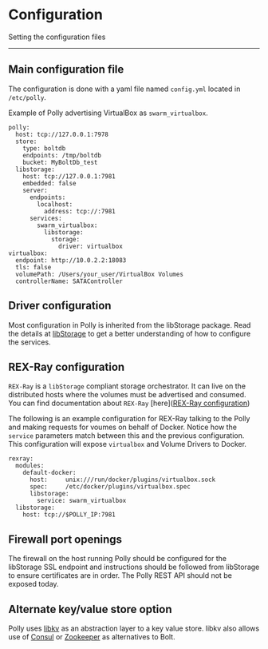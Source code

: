 # Configuration
Setting the configuration files

---
## Main configuration file

The configuration is done with a yaml file named `config.yml`
located in `/etc/polly`.

Example of Polly advertising VirtualBox as `swarm_virtualbox`.

```
polly:
  host: tcp://127.0.0.1:7978
  store:
    type: boltdb
    endpoints: /tmp/boltdb
    bucket: MyBoltDb_test
  libstorage:
    host: tcp://127.0.0.1:7981
    embedded: false
    server:
      endpoints:
        localhost:
          address: tcp://:7981
      services:
        swarm_virtualbox:
          libstorage:
            storage:
              driver: virtualbox
virtualbox:
  endpoint: http://10.0.2.2:18083
  tls: false
  volumePath: /Users/your_user/VirtualBox Volumes
  controllerName: SATAController
```

## Driver configuration
Most configuration in Polly is inherited from the libStorage package. Read the
details at [libStorage](https://github.com/emccode/libStorage) to get a
better understanding of how to configure the services.

## REX-Ray configuration

`REX-Ray` is a `libStorage` compliant storage orchestrator. It can live
on the distributed hosts where the volumes must be advertised and consumed.
You can find documentation about `REX-Ray`
[here]([REX-Ray configuration](http://rexray.readthedocs.io/en/stable/user-guide/config/))

The following is an example configuration for REX-Ray talking to the Polly and
making requests for voumes on behalf of Docker. Notice how the `service`
parameters match between this and the previous configuration. This configuration
will expose `virtualbox` and Volume Drivers to Docker.

```
rexray:
  modules:
    default-docker:
      host:     unix:///run/docker/plugins/virtualbox.sock
      spec:     /etc/docker/plugins/virtualbox.spec
      libstorage:
        service: swarm_virtualbox
  libstorage:
    host: tcp://$POLLY_IP:7981
```

## Firewall port openings
The firewall on the host running Polly should be configured for the libStorage
SSL endpoint and instructions should be followed from libStorage to ensure
certificates are in order. The Polly REST API should not be exposed today.


## Alternate key/value store option

Polly uses [libkv](https://github.com/docker/libkv) as an abstraction layer to a key value store. libkv also allows use of [Consul](https://www.consul.io/intro/getting-started/kv.html) or [Zookeeper](https://zookeeper.apache.org/doc/r3.3.3/zookeeperStarted.html) as alternatives to Bolt.
